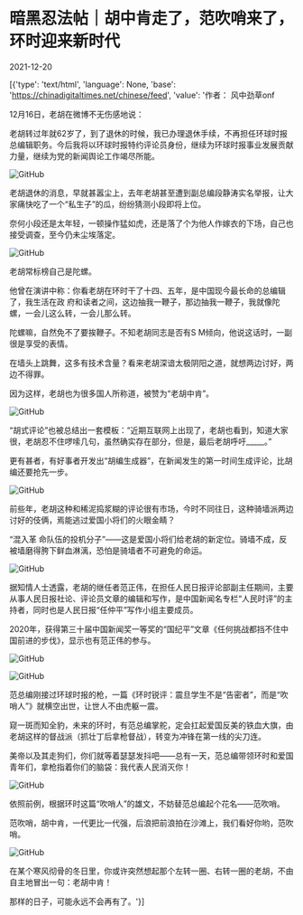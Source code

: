 # 暗黑忍法帖｜胡中肯走了，范吹哨来了，环时迎来新时代

2021-12-20

[{'type': 'text/html', 'language': None, 'base': 'https://chinadigitaltimes.net/chinese/feed', 'value': '作者： 风中劲草onf

12月16日，老胡在微博不无伤感地说：

老胡转过年就62岁了，到了退休的时候，我已办理退休手续，不再担任环球时报总编辑职务。今后我将以环球时报特约评论员身份，继续为环球时报事业发展贡献力量，继续为党的新闻舆论工作竭尽所能。

![GitHub](https://chinadigitaltimes.net/chinese/files/2021/12/post-674740-61c06854742f2.)

老胡退休的消息，早就甚嚣尘上，去年老胡甚至遭到副总编段静涛实名举报，让大家痛快吃了一个“私生子”的瓜，纷纷猜测小段即将上位。

奈何小段还是太年轻，一顿操作猛如虎，还是落了个为他人作嫁衣的下场，自己也接受调查，至今仍未尘埃落定。

![GitHub](https://chinadigitaltimes.net/chinese/files/2021/12/post-674740-61c068547a7a6.)

老胡常标榜自己是陀螺。

他曾在演讲中称：你看老胡在环时干了十四、五年，是中国现今最长命的总编辑了，我生活在政 府和读者之间，这边抽我一鞭子，那边抽我一鞭子，我就像陀螺，一会儿这么转，一会儿那么转。

陀螺嘛，自然免不了要挨鞭子。不知老胡同志是否有S M倾向，他说这话时，一副很是享受的表情。

在墙头上跳舞，这多有技术含量？看来老胡深谙太极阴阳之道，就想两边讨好，两边不得罪。

因为这样，老胡也为很多国人所称道，被赞为“老胡中肯”。

![GitHub](https://chinadigitaltimes.net/chinese/files/2021/12/post-674740-61c0685480d1d.)

“胡式评论”也被总结出一套模板：“近期互联网上出现了，老胡也看到，知道大家很，老胡忍不住啰嗦几句，虽然确实存在部分，但是，最后老胡呼吁_____。”

更有甚者，有好事者开发出“胡编生成器”，在新闻发生的第一时间生成评论，比胡编还要抢先一步。

![GitHub](https://chinadigitaltimes.net/chinese/files/2021/12/post-674740-61c0685486f66.)

前些年，老胡这种和稀泥捣浆糊的评论很有市场，今时不同往日，这种骑墙派两边讨好的伎俩，焉能逃过爱国小将们的火眼金睛？

“混入革 命队伍的投机分子”——这是爱国小将们给老胡的新定位。骑墙不成，反被墙磨得胯下鲜血淋漓，恐怕是骑墙者不可避免的命运。

![GitHub](https://chinadigitaltimes.net/chinese/files/2021/12/post-674740-61c068548c8e7.)

据知情人士透露，老胡的继任者范正伟，在担任人民日报评论部副主任期间，主要从事人民日报社论、评论员文章的编辑和写作，是中国新闻名专栏“人民时评”的主持者，同时也是人民日报“任仲平”写作小组主要成员。

2020年，获得第三十届中国新闻奖一等奖的“国纪平”文章《任何挑战都挡不住中国前进的步伐》，显示也有范正伟的参与。

![GitHub](https://chinadigitaltimes.net/chinese/files/2021/12/post-674740-61c06854984e1.png)

![GitHub](https://chinadigitaltimes.net/chinese/files/2021/12/post-674740-61c068549e751.)

范总编刚接过环球时报的枪，一篇《环时锐评：震旦学生不是“告密者”，而是“吹哨人”》就横空出世，让世人不由虎躯一震。

窥一斑而知全豹，未来的环时，有范总编掌舵，定会扛起爱国反美的铁血大旗，由老胡这样的督战派（抓壮丁后拿枪督战），转变为冲锋在第一线的尖刀连。

美帝以及其走狗们，你们就等着瑟瑟发抖吧——总有一天，范总编带领环时和爱国青年们，拿枪指着你们的脑袋：我代表人民消灭你！

![GitHub](https://chinadigitaltimes.net/chinese/files/2021/12/post-674740-61c06854a7a8f.png)

依照前例，根据环时这篇“吹哨人”的雄文，不妨替范总编起个花名——范吹哨。

范吹哨，胡中肯，一代更比一代强，后浪把前浪拍在沙滩上，我们看好你哟，范吹哨。

![GitHub](https://chinadigitaltimes.net/chinese/files/2021/12/post-674740-61c06854ade95.)

在某个寒风彻骨的冬日里，你或许突然想起那个左转一圈、右转一圈的老胡，不由自主地冒出一句：老胡中肯！

那样的日子，可能永远不会再有了。'}]
